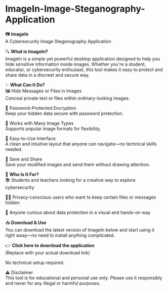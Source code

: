 # ImageIn-Image-Steganography-Application

📷 **ImageIn**<br/>
A Cybersecurity Image Steganography Application


🔍 **What is ImageIn?**<br/>
ImageIn is a simple yet powerful desktop application designed to help you hide sensitive information inside images. Whether you're a student, educator, or cybersecurity enthusiast, this tool makes it easy to protect and share data in a discreet and secure way.


✨ **What Can It Do?**<br/>
🖼️ Hide Messages or Files in Images<br/>
Conceal private text or files within ordinary-looking images.

🔐 Password-Protected Encryption<br/>
Keep your hidden data secure with password protection.

🧩 Works with Many Image Types<br/>
Supports popular image formats for flexibility.

🎨 Easy-to-Use Interface<br/>
A clean and intuitive layout that anyone can navigate—no technical skills needed.

📂 Save and Share<br/>
Save your modified images and send them without drawing attention.


🚀 **Who Is It For?**<br/>
📚 Students and teachers looking for a creative way to explore cybersecurity

🕵️‍♂️ Privacy-conscious users who want to keep certain files or messages hidden

🧠 Anyone curious about data protection in a visual and hands-on way


📥 **Download & Use**<br/>
You can download the latest version of ImageIn below and start using it right away—no need to install anything complicated.

👉 **Click here to download the application**<br/>
(Replace with your actual download link)

No technical setup required.


⚠️ Disclaimer<br/>
This tool is for educational and personal use only. Please use it responsibly and never for any illegal or harmful purposes.

